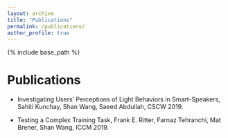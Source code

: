 ```yaml
---
layout: archive
title: "Publications"
permalink: /publications/
author_profile: true
---
```


{% include base_path %}

Publications
======
* Investigating Users’ Perceptions of Light Behaviors in Smart-Speakers,
  Sahiti Kunchay, Shan Wang, Saeed Abdullah,
  CSCW 2019.

*	Testing a Complex Training Task,
  Frank E. Ritter, Farnaz Tehranchi, Mat Brener, Shan Wang,
  ICCM 2019.
